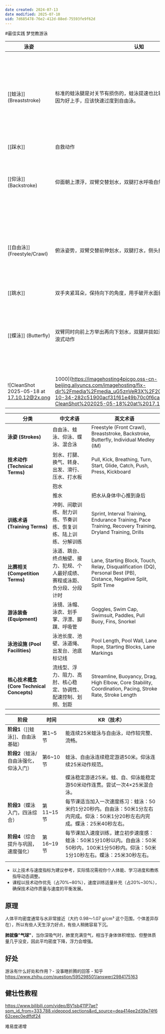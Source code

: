 ```yaml
---
date created: 2024-07-13
date modified: 2025-07-10
uid: 7d685478-76e2-412d-88ed-75593fe9f62d
---
```


#最佳实践 梦觉教游泳

| 泳姿                        | 认知                                                  |                       |
| ------------------------- | --------------------------------------------------- | --------------------- |
| [[蛙泳]] (Breaststroke)     | 标准的蛙泳腿是对关节有损伤的，蛙泳提速也比较困难。所以最初学蛙泳只是因为好上手，应该快速过度到自由泳。| 均衡锻炼、心肺健身、膝关节压力、初学者友好 |
| [[踩水]]                    | 自救动作                                                |                       |
| [[仰泳]] (Backstroke)       | 仰面朝上漂浮，双臂交替划水，双腿打水呼吸自然，无需憋气                         | 低冲击 姿势矫正 脊柱健康 肩部注意    |
| [[自由泳]] (Freestyle/Crawl) | 俯泳姿势，双臂交替前伸划水，双腿打水，侧头换气                             | 全身锻炼、高心肺、肩颈风险、普及型     |
| [[跳水]]                    | 双手夹紧耳朵，保持向下的角度，用手破开水面斜向入水                           |                       |
| [[蝶泳]] (Butterfly)        | 双臂同时向前上方举出再向下划水，双腿并拢如海豚尾摆动，上半身需配合波浪式动作              | 高强度、全身爆发力、肩背负荷、进阶泳姿   |
|                           |                                                     |                       |
![CleanShot 2025-05-18 at 17.10.12@2x.png|1000](https://imagehosting4picgo.oss-cn-beijing.aliyuncs.com/imagehosting/fix-dir%2Fmedia%2Fmedia_uG5znVeR3X%2F2025%2F05%2F18%2F17-10-34-282c51900acf31f61e49b70c0f6ca2e7-CleanShot%202025-05-18%20at%2017.10.12-2x-171374.png)

| 分类                                   | 中文术语                                   | 英文术语                                                                                                                |
| ------------------------------------ | -------------------------------------- | ------------------------------------------------------------------------------------------------------------------- |
| **泳姿 (Strokes)**                     | 自由泳、蛙泳、仰泳、蝶泳、混合泳                       | Freestyle (Front Crawl), Breaststroke, Backstroke, Butterfly, Individual Medley (IM)                                |
| **技术动作 (Technical Terms)**           | 划水、打腿、换气、转身、出发、滑行、压水、打水板               | Pull, Kick, Breathing, Turn, Start, Glide, Catch, Push, Press, Kickboard                                            |
|                                      | 抱水                                     |                                                                                                                     |
|                                      | 推水                                     | 把水从身体中心推到身后                                                                                                         |
| **训练术语 (Training Terms)**            | 冲刺、间歇训练、耐力训练、节奏训练、恢复训练、陆上训练、分解训练       | Sprint, Interval Training, Endurance Training, Pace Training, Recovery Training, Dryland Training, Drills           |
| **比赛相关 (Competition Terms)**         | 泳道、跳台、终点触壁、接力、犯规、个人最好成绩、赛程或泳距、负分段、分段计时 | Lane, Starting Block, Touch, Relay, Disqualification (DQ), Personal Best (PB), Distance, Negative Split, Split Time |
| **游泳装备 (Equipment)**                 | 泳镜、泳帽、泳衣、划手掌、浮漂、脚蹼、呼吸管                 | Goggles, Swim Cap, Swimsuit, Paddles, Pull Buoy, Fins, Snorkel                                                      |
| **泳池设施 (Pool Facilities)**           | 泳池长度、池壁、泳道绳、出发台、池底标记线                  | Pool Length, Pool Wall, Lane Rope, Starting Blocks, Lane Markings                                                   |
| **核心技术概念 (Core Technical Concepts)** | 流线型、浮力、阻力、高肘、核心稳定、协调性、配速控制、划频、划距       | Streamline, Buoyancy, Drag, High Elbow, Core Stability, Coordination, Pacing, Stroke Rate, Stroke Length            |

| 阶段                     | 时间      | KR（技术）|
| ---------------------- | ------- | --------------------------------------------------------------------------------- |
| **阶段1**（[[蛙泳]]、自由泳基础）| 第1~5节   | 能连续25米蛙泳与自由泳，动作较完整、流畅。|
| **阶段2**（蛙泳/自由泳强化，仰泳入门）| 第6~10节  | 蛙泳、自由泳连续稳定游进50米。仰泳连续25米动作规范。|
|                        |         | 蝶泳稳定游进25米。蛙、自、仰泳能稳定游50米动作连贯。尝试一次4×25米混合泳。|
| **阶段3**（蝶泳入门，四泳综合）| 第11~15节 | 每节课适当加入一次速度练习：蛙泳：50米约1分20秒内。自由泳：50米1分左右内完成。仰泳：50米1分20秒左右内完成。蝶泳：25米40秒左右。|
| **阶段4**（综合提升与巩固，速度强化）| 第16~19节 | 每节课加入速度训练，建立初步速度感：蛙泳：50米1分10秒以内。自由泳：50米50秒内，100米1分50秒内。仰泳：50米1分10秒左右。蝶泳：25米30秒左右。|
|                        |         |                                                                                   |

- 以上技术与速度指标为建议参考，实际情况需视你个人体能、学习进度和教练指导动态调整。
- 课程以技术动作优先（占70%~80%），速度训练适量补充（占20%~30%），确保技术动作质量与速度的平衡发展。

## 原理

人体平均密度通常与水非常接近（大约 0.98～1.07 g/cm³ 这个范围，个体差异存在），所以有些人天生浮力好点，有些人稍微容易下沉。

**肺就像"气球"**，当你深吸气时，肺里充满空气，相当于身体体积增加、但整体质量几乎没变，因此平均密度下降，浮力会增强。

## 好处

游泳有什么好处和作用？- 没事瞎折腾的回答 - 知乎  
https://www.zhihu.com/question/595298501/answer/2984175163

## 健壮性教程

https://www.bilibili.com/video/BV1sb411P7ae?spm_id_from=333.788.videopod.sections&vd_source=dea414ee2d39e74f662ceec0edffdf24

难易度递增
